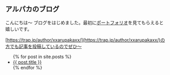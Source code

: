 ## アルパカのブログ

こんにちは～
ブログをはじめました。最初に[ポートフォリオ](https://xxarupakaxx.github.io/info/2021/05/23/introduction.html)を見てもらえると嬉しいです。

[https://trap.jp/author/xxarupakaxx/](https://trap.jp/author/xxarupakaxx/)の方でも記事を投稿しているのでぜひ～

<ul>
  {% for post in site.posts %}
    <li>
      <a href="{{ post.url }}">{{ post.title }}</a>
    </li>
  {% endfor %}
</ul>
